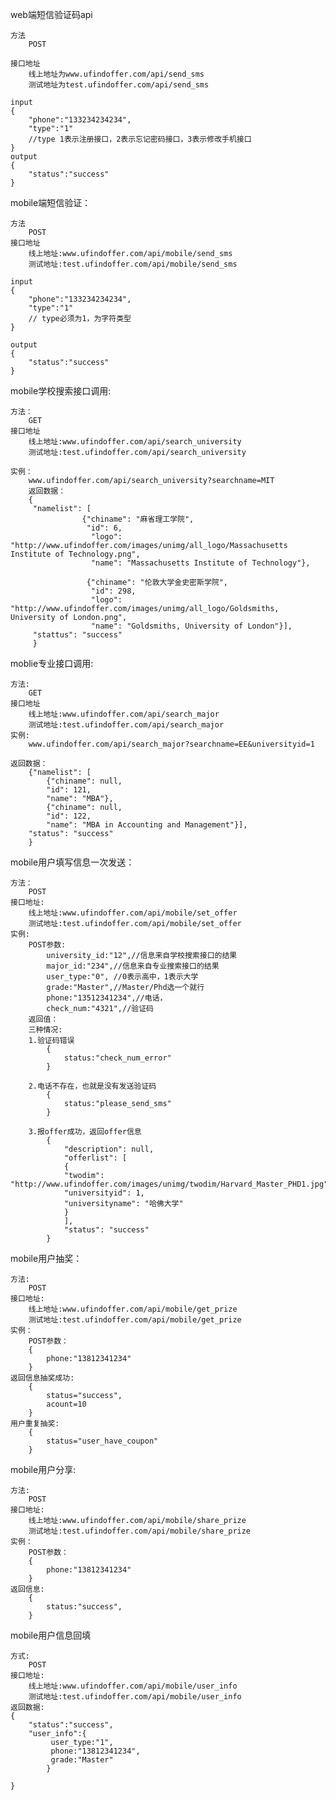 web端短信验证码api

    方法
        POST
        
    接口地址
        线上地址为www.ufindoffer.com/api/send_sms
        测试地址为test.ufindoffer.com/api/send_sms
        
    input
    {
        "phone":"133234234234",
        "type":"1"
        //type 1表示注册接口，2表示忘记密码接口，3表示修改手机接口
    }
    output
    {
        "status":"success"
    }
    
mobile端短信验证：

    方法
        POST
    接口地址
        线上地址:www.ufindoffer.com/api/mobile/send_sms
        测试地址:test.ufindoffer.com/api/mobile/send_sms
        
    input
    {
        "phone":"133234234234",
        "type":"1"
        // type必须为1，为字符类型
    }
    
    output
    {
        "status":"success"
    }
    
mobile学校搜索接口调用:

    方法：
        GET
    接口地址
        线上地址:www.ufindoffer.com/api/search_university
        测试地址:test.ufindoffer.com/api/search_university
        
    实例：
        www.ufindoffer.com/api/search_university?searchname=MIT
        返回数据：
        {
         "namelist": [
                    {"chiname": "麻省理工学院",
                     "id": 6,
                      "logo": "http://www.ufindoffer.com/images/unimg/all_logo/Massachusetts Institute of Technology.png",
                      "name": "Massachusetts Institute of Technology"},
                      
                     {"chiname": "伦敦大学金史密斯学院",
                      "id": 298,
                      "logo": "http://www.ufindoffer.com/images/unimg/all_logo/Goldsmiths, University of London.png",
                      "name": "Goldsmiths, University of London"}],
         "stattus": "success"
         }
        
        

moblie专业接口调用:

    方法:
        GET
    接口地址
        线上地址:www.ufindoffer.com/api/search_major
        测试地址:test.ufindoffer.com/api/search_major
    实例:
        www.ufindoffer.com/api/search_major?searchname=EE&universityid=1
        
    返回数据：
        {"namelist": [
            {"chiname": null,
            "id": 121,
            "name": "MBA"},
            {"chiname": null,
            "id": 122,
            "name": "MBA in Accounting and Management"}],
        "status": "success"
        }


mobile用户填写信息一次发送：

    方法：
        POST
    接口地址:
        线上地址:www.ufindoffer.com/api/mobile/set_offer
        测试地址:test.ufindoffer.com/api/mobile/set_offer
    实例:
        POST参数:
            university_id:"12",//信息来自学校搜索接口的结果
            major_id:"234",//信息来自专业搜索接口的结果
            user_type:"0", //0表示高中，1表示大学
            grade:"Master",//Master/Phd选一个就行
            phone:"13512341234",//电话，
            check_num:"4321",//验证码
        返回值：
        三种情况:
        1.验证码错误
            {
                status:"check_num_error"
            }
        
        2.电话不存在，也就是没有发送验证码
            {
                status:"please_send_sms"
            }
        
        3.报offer成功，返回offer信息
            {
                "description": null,
                "offerlist": [
                {
                "twodim": "http://www.ufindoffer.com/images/unimg/twodim/Harvard_Master_PHD1.jpg",
                "universityid": 1,
                "universityname": "哈佛大学"
                }
                ],
                "status": "success"
            }

mobile用户抽奖：

    方法:
        POST
    接口地址:
        线上地址:www.ufindoffer.com/api/mobile/get_prize
        测试地址:test.ufindoffer.com/api/mobile/get_prize
    实例：
        POST参数：
        {
            phone:"13812341234"
        }
    返回信息抽奖成功:
        {
            status="success",
            acount=10
        }
    用户重复抽奖:
        {
            status="user_have_coupon"
        }
    

mobile用户分享:
    
    方法:
        POST
    接口地址:
        线上地址:www.ufindoffer.com/api/mobile/share_prize
        测试地址:test.ufindoffer.com/api/mobile/share_prize
    实例：
        POST参数：
        {
            phone:"13812341234"
        }
    返回信息:
        {
            status:"success",
        }

mobile用户信息回填
    
    方式:
        POST
    接口地址:
        线上地址:www.ufindoffer.com/api/mobile/user_info
        测试地址:test.ufindoffer.com/api/mobile/user_info
    返回数据:
    {
        "status":"success",
        "user_info":{
             user_type:"1",
             phone:"13812341234",
             grade:"Master"
            }
    
    }
    
        